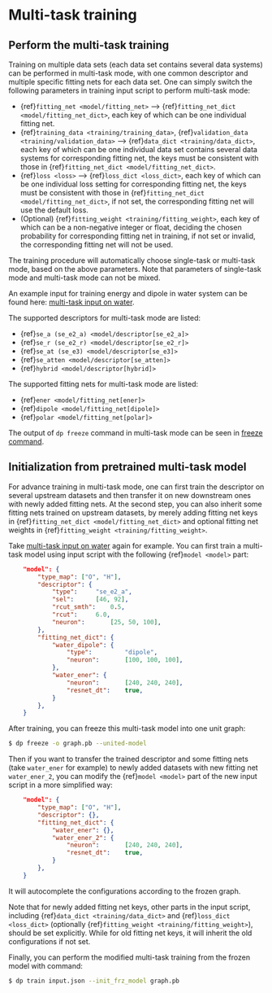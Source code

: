 # Multi-task training

## Perform the multi-task training
Training on multiple data sets (each data set contains several data systems) can be performed in multi-task mode, 
with one common descriptor and multiple specific fitting nets for each data set. 
One can simply switch the following parameters in training input script to perform multi-task mode:
- {ref}`fitting_net <model/fitting_net>` --> {ref}`fitting_net_dict <model/fitting_net_dict>`, 
each key of which can be one individual fitting net.
- {ref}`training_data <training/training_data>`,  {ref}`validation_data <training/validation_data>` 
--> {ref}`data_dict <training/data_dict>`, each key of which can be one individual data set contains 
several data systems for corresponding fitting net, the keys must be consistent with those in 
{ref}`fitting_net_dict <model/fitting_net_dict>`.
- {ref}`loss <loss>` --> {ref}`loss_dict <loss_dict>`, each key of which can be one individual loss setting 
for corresponding fitting net, the keys must be consistent with those in 
{ref}`fitting_net_dict <model/fitting_net_dict>`, if not set, the corresponding fitting net will use the default loss.
- (Optional) {ref}`fitting_weight <training/fitting_weight>`, each key of which can be a non-negative integer or float, 
deciding the chosen probability for corresponding fitting net in training, if not set or invalid, 
the corresponding fitting net will not be used.

The training procedure will automatically choose single-task or multi-task mode, based on the above parameters. 
Note that parameters of single-task mode and multi-task mode can not be mixed.

An example input for training energy and dipole in water system can be found here: [multi-task input on water](../../examples/water_multi_task/ener_dipole/input.json).

The supported descriptors for multi-task mode are listed:
- {ref}`se_a (se_e2_a) <model/descriptor[se_e2_a]>`
- {ref}`se_r (se_e2_r) <model/descriptor[se_e2_r]>`
- {ref}`se_at (se_e3) <model/descriptor[se_e3]>`
- {ref}`se_atten <model/descriptor[se_atten]>`
- {ref}`hybrid <model/descriptor[hybrid]>`

The supported fitting nets for multi-task mode are listed:
- {ref}`ener <model/fitting_net[ener]>`
- {ref}`dipole <model/fitting_net[dipole]>`
- {ref}`polar <model/fitting_net[polar]>`

The output of `dp freeze` command in multi-task mode can be seen in [freeze command](../freeze/freeze.md).

## Initialization from pretrained multi-task model
For advance training in multi-task mode, one can first train the descriptor on several upstream datasets and then transfer it on new downstream ones with newly added fitting nets. 
At the second step, you can also inherit some fitting nets trained on upstream datasets, by merely adding fitting net keys in {ref}`fitting_net_dict <model/fitting_net_dict>` and 
optional fitting net weights in {ref}`fitting_weight <training/fitting_weight>`.

Take [multi-task input on water](../../examples/water_multi_task/ener_dipole/input.json) again for example.
You can first train a multi-task model using input script with the following {ref}`model <model>` part:
```json
    "model": {
        "type_map": ["O", "H"],
        "descriptor": {
            "type":     "se_e2_a",
            "sel":      [46, 92],
            "rcut_smth":    0.5,
            "rcut":     6.0,
            "neuron":       [25, 50, 100],
        },
        "fitting_net_dict": {
            "water_dipole": {
                "type":         "dipole",
                "neuron":       [100, 100, 100],
            },
            "water_ener": {
                "neuron":       [240, 240, 240],
                "resnet_dt":    true,
            }
        },
    }
```
After training, you can freeze this multi-task model into one unit graph:
```bash
$ dp freeze -o graph.pb --united-model
```
Then if you want to transfer the trained descriptor and some fitting nets (take `water_ener` for example) to newly added datasets with new fitting net `water_ener_2`, 
you can modify the {ref}`model <model>` part of the new input script in a more simplified way:
```json
    "model": {
        "type_map": ["O", "H"],
        "descriptor": {},
        "fitting_net_dict": {
            "water_ener": {},
            "water_ener_2": {
                "neuron":       [240, 240, 240],
                "resnet_dt":    true,
            }
        },
    }
```
It will autocomplete the configurations according to the frozen graph.

Note that for newly added fitting net keys, other parts in the input script, including {ref}`data_dict <training/data_dict>` and {ref}`loss_dict <loss_dict>` (optionally {ref}`fitting_weight <training/fitting_weight>`), 
should be set explicitly. While for old fitting net keys, it will inherit the old configurations if not set.

Finally, you can perform the modified multi-task training from the frozen model with command:
```bash
$ dp train input.json --init_frz_model graph.pb
```
